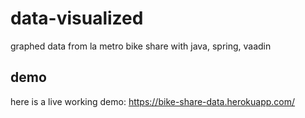 # data-visualized
graphed data from la metro bike share with java, spring, vaadin

## demo
here is a live working demo: https://bike-share-data.herokuapp.com/
